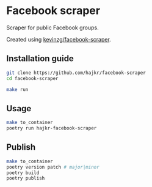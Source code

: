 # Facebook scraper

Scraper for public Facebook groups.

Created using [kevinzg/facebook-scraper](https://github.com/kevinzg/facebook-scraper).

## Installation guide

```bash
git clone https://github.com/hajkr/facebook-scraper
cd facebook-scraper

make run
```

## Usage

```bash
make to_container
poetry run hajkr-facebook-scraper
```

## Publish

```bash
make to_container
poetry version patch # major|minor
poetry build
poetry publish
```
